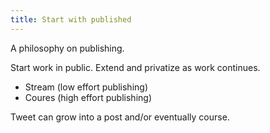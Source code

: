 ```yaml
---
title: Start with published
---
```


A philosophy on publishing.

Start work in public. Extend and privatize as work continues.

- Stream (low effort publishing)
- Coures (high effort publishing)

Tweet can grow into a post and/or eventually course.
